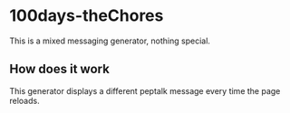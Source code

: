 # 100days-theChores
This is a mixed messaging generator, nothing special.
## How does it work
This generator displays a different peptalk message every time the page reloads.
